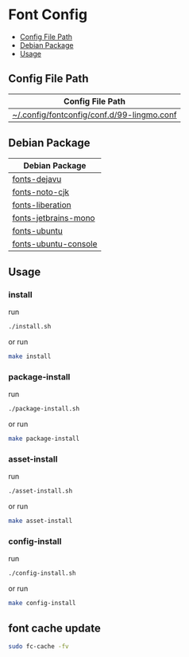 

# Font Config

* [Config File Path](#config-file-path)
* [Debian Package](#debian-package)
* [Usage](#usage)




## Config File Path

| Config File Path |
| --- |
| [~/.config/fontconfig/conf.d/99-lingmo.conf](./asset/overlay/etc/skel/.config/fontconfig/conf.d/99-lingmo.conf) |




## Debian Package

| Debian Package |
| --- |
| [fonts-dejavu](https://packages.debian.org/stable/fonts-dejavu) |
| [fonts-noto-cjk](https://packages.debian.org/stable/fonts-noto-cjk) |
| [fonts-liberation](https://packages.debian.org/stable/fonts-liberation2) |
| [fonts-jetbrains-mono](https://packages.debian.org/stable/fonts-jetbrains-mono) |
| [fonts-ubuntu](https://packages.debian.org/stable/fonts-ubuntu) |
| [fonts-ubuntu-console](https://packages.debian.org/stable/fonts-ubuntu-console) |




## Usage


### install

run

``` sh
./install.sh
```

or run

``` sh
make install
```


### package-install

run

``` sh
./package-install.sh
```

or run

``` sh
make package-install
```


### asset-install

run

``` sh
./asset-install.sh
```

or run

``` sh
make asset-install
```


### config-install

run

``` sh
./config-install.sh
```

or run

``` sh
make config-install
```




## font cache update

``` sh
sudo fc-cache -fv
```

